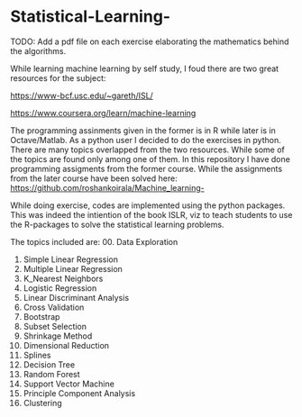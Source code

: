 # Statistical-Learning-

TODO: Add a pdf file on each exercise elaborating the mathematics behind the algorithms.

While learning machine learning by self study, I foud there are two great resources for the subject:

https://www-bcf.usc.edu/~gareth/ISL/

https://www.coursera.org/learn/machine-learning

The programming assinments given in the former is in R while later is in Octave/Matlab. As a python user I decided to do the exercises in python. There are many topics overlapped from the two resources. While some of the topics are found only among one of them. In this repository I have done programming assigments from the former course. While the assignments from the later course have been solved here: 
https://github.com/roshankoirala/Machine_learning-

While doing exercise, codes are implemented using the python packages. This was indeed the intiention of the book ISLR, viz to teach students to use the R-packages to solve the statistical learning problems. 

The topics included are: 
00. Data Exploration 
01. Simple Linear Regression
02. Multiple Linear Regression 
03. K_Nearest Neighbors 
04. Logistic Regression 
05. Linear Discriminant Analysis 
06. Cross Validation 
07. Bootstrap 
08. Subset Selection 
09. Shrinkage Method 
10. Dimensional Reduction 
11. Splines 
12. Decision Tree 
13. Random Forest 
14. Support Vector Machine 
15. Principle Component Analysis 
16. Clustering 
